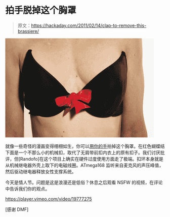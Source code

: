 # 拍手脱掉这个胸罩

> 原文：<https://hackaday.com/2011/02/14/clap-to-remove-this-brassiere/>

![](img/67f272b0f660a80492f48d01ab32e6fe.png "the-clap-off-bra")

就像一些奇怪的漫画变得栩栩如生，你可以[用你的手](http://www.instructables.com/id/Clap-Off-Bra)拍掉这个胸罩。在红色蝴蝶结下面是一个不那么小的机械扣，取代了无肩带前扣内衣上的原有扣子。我们讨厌批评，但[Randofo]在这个项目上确实在硬件过度使用方面走了极端。扣环本身就是从机械继电器外壳上取下的电磁线圈。ATmega168 监听来自麦克风的声压峰值，然后驱动继电器释放女性支撑系统。

今天是情人节。问题是这是浪漫还是低俗？休息之后观看 NSFW 的视频，在评论中告诉我们你的观点。

<https://player.vimeo.com/video/19777275>

</div> <p>[感谢 DMF]</p> </body> </html>